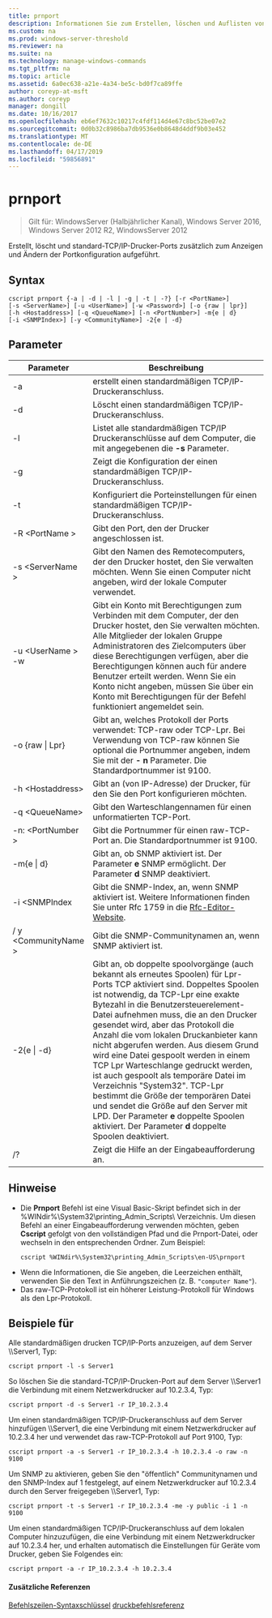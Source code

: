 ```yaml
---
title: prnport
description: Informationen Sie zum Erstellen, löschen und Auflisten von Druckeranschlüsse.
ms.custom: na
ms.prod: windows-server-threshold
ms.reviewer: na
ms.suite: na
ms.technology: manage-windows-commands
ms.tgt_pltfrm: na
ms.topic: article
ms.assetid: 6a0ec638-a21e-4a34-be5c-bd0f7ca89ffe
author: coreyp-at-msft
ms.author: coreyp
manager: dongill
ms.date: 10/16/2017
ms.openlocfilehash: eb6ef7632c10217c4fdf114d4e67c8bc52be07e2
ms.sourcegitcommit: 0d0b32c8986ba7db9536e0b8648d4ddf9b03e452
ms.translationtype: MT
ms.contentlocale: de-DE
ms.lasthandoff: 04/17/2019
ms.locfileid: "59856891"
---
```

# <a name="prnport"></a>prnport

>Gilt für: WindowsServer (Halbjährlicher Kanal), Windows Server 2016, Windows Server 2012 R2, WindowsServer 2012

Erstellt, löscht und standard-TCP/IP-Drucker-Ports zusätzlich zum Anzeigen und Ändern der Portkonfiguration aufgeführt.

## <a name="syntax"></a>Syntax
```
cscript prnport {-a | -d | -l | -g | -t | -?} [-r <PortName>] 
[-s <ServerName>] [-u <UserName>] [-w <Password>] [-o {raw | lpr}] 
[-h <Hostaddress>] [-q <QueueName>] [-n <PortNumber>] -m{e | d} 
[-i <SNMPIndex>] [-y <CommunityName>] -2{e | -d}
```

## <a name="parameters"></a>Parameter
|Parameter|Beschreibung|
|-------|--------|
|-a|erstellt einen standardmäßigen TCP/IP-Druckeranschluss.|
|-d|Löscht einen standardmäßigen TCP/IP-Druckeranschluss.|
|-l|Listet alle standardmäßigen TCP/IP Druckeranschlüsse auf dem Computer, die mit angegebenen die **-s** Parameter.|
|-g|Zeigt die Konfiguration der einen standardmäßigen TCP/IP-Druckeranschluss.|
|-t|Konfiguriert die Porteinstellungen für einen standardmäßigen TCP/IP-Druckeranschluss.|
|-R \<PortName >|Gibt den Port, den der Drucker angeschlossen ist.|
|-s \<ServerName >|Gibt den Namen des Remotecomputers, der den Drucker hostet, den Sie verwalten möchten. Wenn Sie einen Computer nicht angeben, wird der lokale Computer verwendet.|
|-u \<UserName > -w <Password>|Gibt ein Konto mit Berechtigungen zum Verbinden mit dem Computer, der den Drucker hostet, den Sie verwalten möchten. Alle Mitglieder der lokalen Gruppe Administratoren des Zielcomputers über diese Berechtigungen verfügen, aber die Berechtigungen können auch für andere Benutzer erteilt werden. Wenn Sie ein Konto nicht angeben, müssen Sie über ein Konto mit Berechtigungen für der Befehl funktioniert angemeldet sein.|
|-o {raw &#124; Lpr}|Gibt an, welches Protokoll der Ports verwendet: TCP-raw oder TCP-Lpr. Bei Verwendung von TCP-raw können Sie optional die Portnummer angeben, indem Sie mit der **- n** Parameter. Die Standardportnummer ist 9100.|
|-h \<Hostaddress>|Gibt an (von IP-Adresse) der Drucker, für den Sie den Port konfigurieren möchten.|
|-q \<QueueName>|Gibt den Warteschlangennamen für einen unformatierten TCP-Port.|
|-n: \<PortNumber >|Gibt die Portnummer für einen raw-TCP-Port an. Die Standardportnummer ist 9100.|
|-m{e &#124; d}|Gibt an, ob SNMP aktiviert ist. Der Parameter **e** SNMP ermöglicht. Der Parameter **d** SNMP deaktiviert.|
|-i \<SNMPIndex|Gibt die SNMP-Index, an, wenn SNMP aktiviert ist. Weitere Informationen finden Sie unter Rfc 1759 in die [Rfc-Editor-Website](https://go.microsoft.com/fwlink/?LinkId=569).|
|/ y \<CommunityName >|Gibt die SNMP-Communitynamen an, wenn SNMP aktiviert ist.|
|-2{e &#124; -d}|Gibt an, ob doppelte spoolvorgänge (auch bekannt als erneutes Spoolen) für Lpr-Ports TCP aktiviert sind. Doppeltes Spoolen ist notwendig, da TCP-Lpr eine exakte Bytezahl in die Benutzersteuerelement-Datei aufnehmen muss, die an den Drucker gesendet wird, aber das Protokoll die Anzahl die vom lokalen Druckanbieter kann nicht abgerufen werden. Aus diesem Grund wird eine Datei gespoolt werden in einem TCP Lpr Warteschlange gedruckt werden, ist auch gespoolt als temporäre Datei im Verzeichnis "System32". TCP-Lpr bestimmt die Größe der temporären Datei und sendet die Größe auf den Server mit LPD. Der Parameter **e** doppelte Spoolen aktiviert. Der Parameter **d** doppelte Spoolen deaktiviert.|
|/?|Zeigt die Hilfe an der Eingabeaufforderung an.|

## <a name="remarks"></a>Hinweise
-   Die **Prnport** Befehl ist eine Visual Basic-Skript befindet sich in der %WINdir%\System32\printing_Admin_Scripts\\ <language> Verzeichnis. Um diesen Befehl an einer Eingabeaufforderung verwenden möchten, geben **Cscript** gefolgt von den vollständigen Pfad und die Prnport-Datei, oder wechseln in den entsprechenden Ordner. Zum Beispiel:
    ```
    cscript %WINdir%\System32\printing_Admin_Scripts\en-US\prnport
    ```
-   Wenn die Informationen, die Sie angeben, die Leerzeichen enthält, verwenden Sie den Text in Anführungszeichen (z. B. `"computer Name"`).
-   Das raw-TCP-Protokoll ist ein höherer Leistung-Protokoll für Windows als den Lpr-Protokoll.

## <a name="BKMK_examples"></a>Beispiele für
Alle standardmäßigen drucken TCP/IP-Ports anzuzeigen, auf dem Server \\\Server1, Typ:
```
cscript prnport -l -s Server1
```
So löschen Sie die standard-TCP/IP-Drucken-Port auf dem Server \\\Server1 die Verbindung mit einem Netzwerkdrucker auf 10.2.3.4, Typ:
```
cscript prnport -d -s Server1 -r IP_10.2.3.4
```
Um einen standardmäßigen TCP/IP-Druckeranschluss auf dem Server hinzufügen \\\Server1, die eine Verbindung mit einem Netzwerkdrucker auf 10.2.3.4 her und verwendet das raw-TCP-Protokoll auf Port 9100, Typ:
```
cscript prnport -a -s Server1 -r IP_10.2.3.4 -h 10.2.3.4 -o raw -n 9100
```
Um SNMP zu aktivieren, geben Sie den "öffentlich" Communitynamen und den SNMP-Index auf 1 festgelegt, auf einem Netzwerkdrucker auf 10.2.3.4 durch den Server freigegeben \\\Server1, Typ:
```
cscript prnport -t -s Server1 -r IP_10.2.3.4 -me -y public -i 1 -n 9100
```
Um einen standardmäßigen TCP/IP-Druckeranschluss auf dem lokalen Computer hinzuzufügen, die eine Verbindung mit einem Netzwerkdrucker auf 10.2.3.4 her, und erhalten automatisch die Einstellungen für Geräte vom Drucker, geben Sie Folgendes ein:
```
cscript prnport -a -r IP_10.2.3.4 -h 10.2.3.4
```

#### <a name="additional-references"></a>Zusätzliche Referenzen
[Befehlszeilen-Syntaxschlüssel](command-line-syntax-key.md)
[druckbefehlsreferenz](print-command-reference.md)
